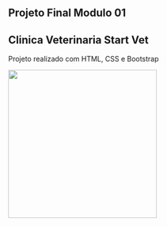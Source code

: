 ## Projeto Final Modulo 01 ##
<h2>Clinica Veterinaria Start Vet</h2>
<p>Projeto realizado com HTML, CSS e Bootstrap</p>
<img src="https://giphy.com/gifs/dommespace-domme-space-programador-qgQUggAC3Pfv687qPC" width="300px" height="300px" />

